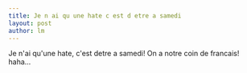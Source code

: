 ```yaml
---
title: Je n ai qu une hate c est d etre a samedi  
layout: post
author: lm
---
```

<p>Je n'ai qu'une hate, c'est detre a samedi! On a notre coin de francais! haha...</p>
